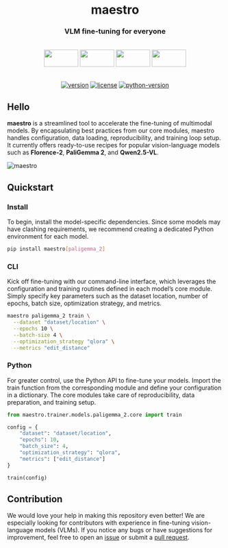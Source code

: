 <div align="center">

  <h1>maestro</h1>

  <h3>VLM fine-tuning for everyone</h1>

  <br>

  <div>
      <img
        src="https://github.com/user-attachments/assets/c9416f1f-a2bf-4590-86da-d2fc89ba559b"
        width="80"
        height="40"
      />
      <img
        src="https://github.com/user-attachments/assets/75dc7214-e82a-498d-950e-c64d90218e49"
        width="80"
        height="40"
      />
      <img
        src="https://github.com/user-attachments/assets/5d265473-b938-4501-b894-6a44a6a28a8c"
        width="80"
        height="40"
      />
      <img
        src="https://github.com/user-attachments/assets/b7ccdf39-ac77-4dbd-8608-0fa2d9dadf0a"
        width="80"
        height="40"
      />
  </div>

  <br>

  [![version](https://badge.fury.io/py/maestro.svg)](https://badge.fury.io/py/maestro)
  [![license](https://img.shields.io/pypi/l/maestro)](https://github.com/roboflow/maestro/blob/main/LICENSE.md)
  [![python-version](https://img.shields.io/pypi/pyversions/maestro)](https://badge.fury.io/py/maestro)

</div>

## Hello

**maestro** is a streamlined tool to accelerate the fine-tuning of multimodal models.
By encapsulating best practices from our core modules, maestro handles configuration,
data loading, reproducibility, and training loop setup. It currently offers ready-to-use
recipes for popular vision-language models such as **Florence-2**, **PaliGemma 2**, and
**Qwen2.5-VL**.

![maestro](https://github.com/user-attachments/assets/3bb9ccba-b0ee-4964-bcd6-f71124a08bc2)

## Quickstart

### Install

To begin, install the model-specific dependencies. Since some models may have clashing requirements,
we recommend creating a dedicated Python environment for each model.

```bash
pip install maestro[paligemma_2]
```

### CLI

Kick off fine-tuning with our command-line interface, which leverages the configuration
and training routines defined in each model’s core module. Simply specify key parameters such as
the dataset location, number of epochs, batch size, optimization strategy, and metrics.

```bash
maestro paligemma_2 train \
  --dataset "dataset/location" \
  --epochs 10 \
  --batch-size 4 \
  --optimization_strategy "qlora" \
  --metrics "edit_distance"
```

### Python

For greater control, use the Python API to fine-tune your models.
Import the train function from the corresponding module and define your configuration
in a dictionary. The core modules take care of reproducibility, data preparation,
and training setup.

```python
from maestro.trainer.models.paligemma_2.core import train

config = {
    "dataset": "dataset/location",
    "epochs": 10,
    "batch_size": 4,
    "optimization_strategy": "qlora",
    "metrics": ["edit_distance"]
}

train(config)
```

## Contribution

We would love your help in making this repository even better! We are especially
looking for contributors with experience in fine-tuning vision-language models (VLMs).
If you notice any bugs or have suggestions for improvement, feel free to open an
[issue](https://github.com/roboflow/multimodal-maestro/issues) or submit a
[pull request](https://github.com/roboflow/multimodal-maestro/pulls).
